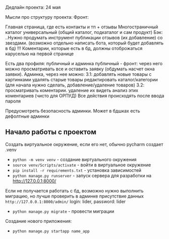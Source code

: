 Дедлайн проекта: 24 мая

Мысли про структуру проекта: Фронт:

Главная страница, где есть контакты и тп + отзывы
Многостраничный каталог универсальный (общий каталог, подкаталог и сам продукт)
Бэк: ..Нужно продумать инструмент публикации отзывов (их добавление) со звездами. (возможно отдельно написать бота, который будет добавлять в бд) !!! Коментарии, которые есть в бд, должны отоброжаться каруселью на первой странице

Есть два профиля: публичный и админка
публичный - фронт: через него можно просматривать все и оставить заявку (обдумать насчет окна заявки).
Админка, через нее можно: 3.1:
добавлять новые товары с картинками
удалять старые товары
редактировать каталог/категории (для начала нужно сделать, добавление/удаление товаров) 3.2:
просматривать коментарии. удаление их
видеть анализ этих коментариев (чисто для ОРПУД)
Все действия происходять после ввода пароля

Предусмотреть безопасность админки. Может в бдшках есть дефолтные админки

## Начало работы с проектом
Создать виртуальное окружение, если его нет, обычно pycharm создает .venv
- `python -m venv venv` - создание виртуального окружения
- `source venv/Scripts/activate` - войти в виртуальное окружение
- `pip install -r requirements.txt` - установка зависимостей
- `python manage.py runserver` - запуск сервера для разработки на http://127.0.0.1:8000/

Если не получается работать с бд, возможно нужно выполнить миграцию, но лучше проверить в админке присутствие данных `http://127.0.0.1:8000/admin/` login: lider, password: lider
- `python manage.py migrate` - провести миграции

Создание нового приложения:
- `python manage.py startapp name_app`
